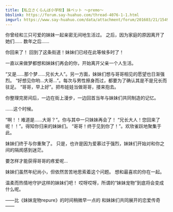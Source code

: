 ```yaml
---
title: [私立さくらんぼ小学校] 妹ペット ～premo～
bbslink: https://forum.say-huahuo.com/thread-4076-1-1.html
imgurl: https://www.say-huahuo.com/data/attachment/forum/201603/21/154945uy4993xjbbe7tjc4.jpg
---
```


你曾经和三只可爱的妹妹一起亲密无间地生活过。
之后，因为家庭的原因离开了她们……
数年之后……

你回来了！
回到了这条街道！妹妹们已经在此等候多时了！

一直以来做梦都想和妹妹们再会的你，开始离开父亲一个人生活。

“又是……那个梦……兄长大人”。另一方面，妹妹们想与哥哥相见的愿望也日渐强烈。
“好想见你哟…大哥…”。每次与男性擦身而过，都要为了确认其是不是兄长而驻足。
“哥哥，早上好”。把布娃娃当做哥哥，搂来抱去。

你整理完房间后，一边在街上漫步，一边回首当年与妹妹们共同制造的记忆。

……这个时候。

“啊！！难道是……大哥？”。你与其中一只妹妹再会了！
“兄长大人！您回来了呢！！”。得知你归来的妹妹们。
“哥哥！终于见到你了！”。欢欣雀跃地聚集于此。

妹妹们终于与你重聚了。
只是，也许是因为爱慕过于强烈，妹妹们开始对和你之间的隔阂感到迷茫。

要怎样才能获得哥哥的疼爱呢…

妹妹们虽然年纪尚小，但依然苦苦地思索着这个问题。
想和最喜欢的你在一起。

温柔而热情地守护这样的妹妹们吧！
哎呀哎呀，所谓的“妹妹宠物”到底将会变成什么呢。

——比《妹妹宠物repure》的时间稍微早一点的
和妹妹们共同展开的恋爱传奇——<!--more-->
